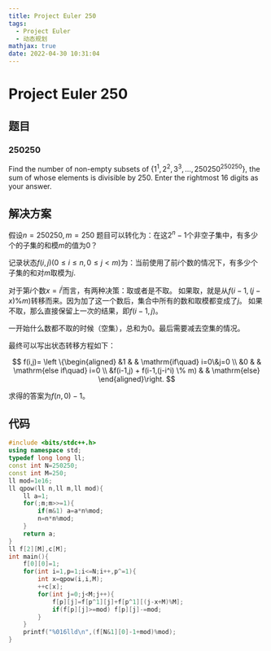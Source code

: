 ```yaml
---
title: Project Euler 250
tags:
  - Project Euler
  - 动态规划
mathjax: true
date: 2022-04-30 10:31:04
---
```



<escape><!-- more --></escape>

# Project Euler 250

## 题目

### 250250

Find the number of non-empty subsets of $\{1^1, 2^2, 3^3,\dots, 250250^{250250}\}$, the sum of whose elements is divisible by $250$. Enter the rightmost $16$ digits as your answer.

## 解决方案

假设$n=250250,m=250$
题目可以转化为：在这$2^{n}-1$个非空子集中，有多少个的子集的和模$m$的值为$0$？

记录状态$f(i,j)(0\leq i\leq n,0\leq j< m)$为：当前使用了前$i$个数的情况下，有多少个子集的和对$m$取模为$j$.

对于第$i$个数$x=i^i$而言，有两种决策：取或者是不取。
如果取，就是从$f(i-1,(j-x) \% m)$转移而来。因为加了这一个数后，集合中所有的数和取模都变成了$j$。
如果不取，那么直接保留上一次的结果，即$f(i-1,j)$。

一开始什么数都不取的时候（空集），总和为$0$。最后需要减去空集的情况。

最终可以写出状态转移方程如下：

$$
f(i,j)= 
\left \{\begin{aligned}
  &1  & & \mathrm{if\quad} i=0\&j=0 \\
  &0 & & \mathrm{else if\quad} i=0 \\
  &f(i-1,j) + f(i-1,(j-i^i) \% m) & & \mathrm{else}
\end{aligned}\right.
$$

求得的答案为$f(n,0)-1$。

## 代码
```C++
#include <bits/stdc++.h>
using namespace std;
typedef long long ll;
const int N=250250;
const int M=250;
ll mod=1e16;
ll qpow(ll n,ll m,ll mod){
    ll a=1;
    for(;m;m>>=1){
        if(m&1) a=a*n%mod;
        n=n*n%mod;
    }
    return a;
}
ll f[2][M],c[M];
int main(){
    f[0][0]=1;
    for(int i=1,p=1;i<=N;i++,p^=1){
        int x=qpow(i,i,M);
        ++c[x];
        for(int j=0;j<M;j++){
            f[p][j]=f[p^1][j]+f[p^1][(j-x+M)%M];
            if(f[p][j]>=mod) f[p][j]-=mod;
        }
    }
    printf("%016lld\n",(f[N&1][0]-1+mod)%mod);
}
```